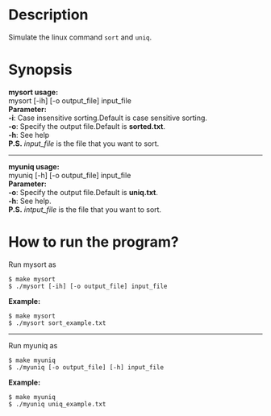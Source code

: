 # Description
Simulate the linux command `sort` and `uniq`.      
# Synopsis       
**mysort usage:**      
mysort \[-ih\] [-o output\_file] input\_file          
**Parameter:**         
**-i**: Case insensitive sorting.Default is case sensitive sorting.     
**-o**: Specify the output file.Default is **sorted.txt**.      
**-h**: See help      
**P.S.** *input\_file* is the file that you want to sort.         

------
**myuniq usage:**        
myuniq \[-h\] \[-o output\_file\] input\_file        
**Parameter:**         
**-o**: Specify the output file.Default is **uniq.txt**.        
**-h**: See help.      
**P.S.** *intput\_file* is the file that you want to sort.        
# How to run the program?
Run mysort as        
```
$ make mysort      
$ ./mysort [-ih] [-o output_file] input_file     
```          
**Example:**         
```
$ make mysort      
$ ./mysort sort_example.txt       
```      

-----------
Run myuniq as       
```
$ make myuniq      
$ ./myuniq [-o output_file] [-h] input_file       
```
**Example:**          
```
$ make myuniq         
$ ./myuniq uniq_example.txt        
```
